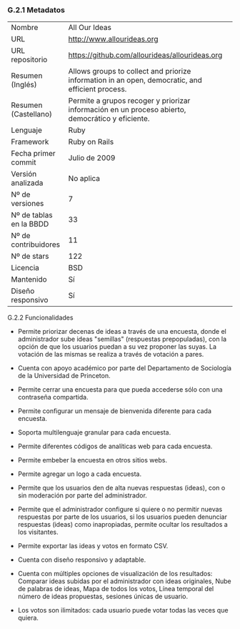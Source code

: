### G.2.1 Metadatos

<table>
  <tr>
    <td>Nombre</td>
    <td>All Our Ideas</td>
  </tr>
  <tr>
    <td>URL</td>
    <td><a href="http://www.allourideas.org">http://www.allourideas.org</a></td>
  </tr>
  <tr>
    <td>URL repositorio</td>
    <td><a href="https://github.com/allourideas/allourideas.org">https://github.com/allourideas/allourideas.org</a> </td>
  </tr>
  <tr>
    <td>Resumen (Inglés)</td>
    <td>Allows groups to collect and priorize information in an open, democratic, and efficient process. </td>
  </tr>
  <tr>
    <td>Resumen (Castellano)</td>
    <td>Permite a grupos recoger y priorizar información en un proceso abierto, democrático y eficiente.</td>
  </tr>
  <tr>
    <td>Lenguaje</td>
    <td>Ruby</td>
  </tr>
  <tr>
    <td>Framework</td>
    <td>Ruby on Rails</td>
  </tr>
  <tr>
    <td>Fecha primer commit</td>
    <td>Julio de 2009</td>
  </tr>
  <tr>
    <td>Versión analizada</td>
    <td>No aplica</td>
  </tr>
  <tr>
    <td>Nº de versiones</td>
    <td>7</td>
  </tr>
  <tr>
    <td>Nº de tablas en la BBDD</td>
    <td>33</td>
  </tr>
  <tr>
    <td>Nº de contribuidores</td>
    <td>11</td>
  </tr>
  <tr>
    <td>Nº de stars</td>
    <td>122</td>
  </tr>
  <tr>
    <td>Licencia</td>
    <td>BSD</td>
  </tr>
  <tr>
    <td>Mantenido</td>
    <td>Sí</td>
  </tr>
  <tr>
    <td>Diseño responsivo</td>
    <td>Sí</td>
  </tr>
</table>


G.2.2 Funcionalidades 

* Permite priorizar decenas de ideas a través de una encuesta, donde el administrador sube ideas "semillas" (respuestas prepopuladas), con la opción de que los usuarios puedan a su vez proponer las suyas. La votación de las mismas se realiza a través de votación a pares.

* Cuenta con apoyo académico por parte del Departamento de Sociología de la Universidad de Princeton.

* Permite cerrar una encuesta para que pueda accederse sólo con una contraseña compartida.

* Permite configurar un mensaje de bienvenida diferente para cada encuesta.

* Soporta multilenguaje granular para cada encuesta.

* Permite diferentes códigos de analíticas web para cada encuesta.

* Permite embeber la encuesta en otros sitios webs.

* Permite agregar un logo a cada encuesta.

* Permite que los usuarios den de alta nuevas respuestas (ideas), con o sin moderación por parte del administrador.

* Permite que el administrador configure si quiere o no permitir nuevas respuestas por parte de los usuarios, si los usuarios pueden denunciar respuestas (ideas) como inapropiadas, permite ocultar los resultados a los visitantes.

* Permite exportar las ideas y votos en formato CSV.

* Cuenta con diseño responsivo y adaptable.

* Cuenta con múltiples opciones de visualización de los resultados: Comparar ideas subidas por el administrador con ideas originales, Nube de palabras de ideas, Mapa de todos los votos, Línea temporal del número de ideas propuestas, sesiones únicas de usuario. 

* Los votos son ilimitados: cada usuario puede votar todas las veces que quiera. 


